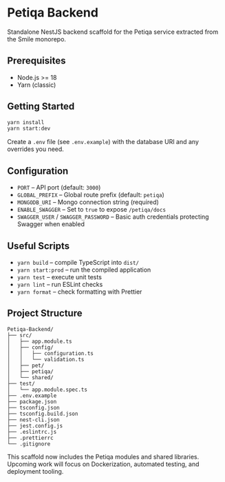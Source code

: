 # Petiqa Backend

Standalone NestJS backend scaffold for the Petiqa service extracted from the Smile monorepo.

## Prerequisites
- Node.js >= 18
- Yarn (classic)

## Getting Started
```bash
yarn install
yarn start:dev
```

Create a `.env` file (see `.env.example`) with the database URI and any overrides you need.

## Configuration
- `PORT` – API port (default: `3000`)
- `GLOBAL_PREFIX` – Global route prefix (default: `petiqa`)
- `MONGODB_URI` – Mongo connection string (required)
- `ENABLE_SWAGGER` – Set to `true` to expose `/petiqa/docs`
- `SWAGGER_USER` / `SWAGGER_PASSWORD` – Basic auth credentials protecting Swagger when enabled

## Useful Scripts
- `yarn build` – compile TypeScript into `dist/`
- `yarn start:prod` – run the compiled application
- `yarn test` – execute unit tests
- `yarn lint` – run ESLint checks
- `yarn format` – check formatting with Prettier

## Project Structure
```
Petiqa-Backend/
├── src/
│   ├── app.module.ts
│   ├── config/
│   │   ├── configuration.ts
│   │   └── validation.ts
│   ├── pet/
│   ├── petiqa/
│   └── shared/
├── test/
│   └── app.module.spec.ts
├── .env.example
├── package.json
├── tsconfig.json
├── tsconfig.build.json
├── nest-cli.json
├── jest.config.js
├── .eslintrc.js
├── .prettierrc
└── .gitignore
```

This scaffold now includes the Petiqa modules and shared libraries. Upcoming work will focus on Dockerization, automated testing, and deployment tooling.
